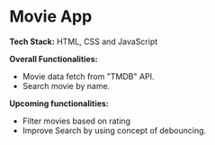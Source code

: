# Movie App

**Tech Stack:** HTML, CSS and JavaScript

**Overall Functionalities:**

- Movie data fetch from "TMDB" API.
- Search movie by name.

**Upcoming functionalities:**

- Filter movies based on rating
- Improve Search by using concept of debouncing.
